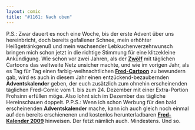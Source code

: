 ```yaml
---
layout: comic
title: "#1161: Nach oben"
---
```


P.S.: 
Zwar dauert es noch eine Woche, bis der erste Advent über uns hereinbricht, doch bereits gefallener Schnee, mein erhöhter Heißgetränkgenuß und mein wachsender Lebkuchenverzehrwunsch bringen mich schon jetzt in die richtige Stimmung für eine klitzekleine Ankündigung.
Wie schon vor zwei Jahren, als der <a href="http://www.fonflatter.de/12/adventskalender.htm"><strong>Zwölf</strong></a> mit täglichen Cartoons das weltweite Netz unsicher machte, und wie im vorigen Jahr, als es Tag für Tag einen farbig-weihnachtlichen <a href="http://www.fonflatter.de/advent/adventskalender.htm"><strong>Fred-Cartoon</strong></a> zu bewundern gab, wird es auch in diesem Jahr einen entzückend-bezaubernden <strong>Adventskalender</strong> geben, der euch zusätzlich zum ohnehin erscheinenden täglichen Fred-Comic vom 1. bis zum 24. Dezember mit einer Extra-Portion Frohsinn erfüllen möge.
Also lohnt sich im Dezember das tägliche Hereinschauen doppelt. 
P.P.S.: 
Wenn ich schon Werbung für den bald erscheinenden <strong>Adventskalender</strong> mache, kann ich auch gleich noch einmal auf den bereits erschienenen und kostenlos herunterladbaren <a href="http://www.fonflatter.de/dateien/kalender_fonflatter_2009.pdf"><strong>Fred-Kalender 2009</strong></a> hinweisen. Der fetzt nämlich auch. Mindestens.
Und so.
